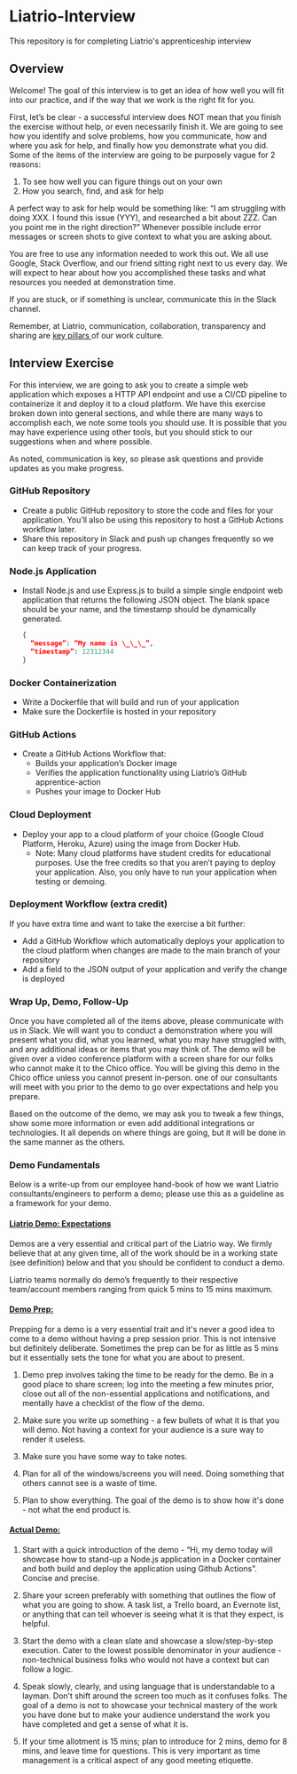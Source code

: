 # Liatrio-Interview

This repository is for completing Liatrio's apprenticeship interview

## Overview

Welcome! The goal of this interview is to get an idea of how well you will fit into our practice, and
if the way that we work is the right fit for you.

First, let’s be clear - a successful interview does NOT mean that you finish the exercise without
help, or even necessarily finish it. We are going to see how you identify and solve problems,
how you communicate, how and where you ask for help, and finally how you demonstrate what
you did.
Some of the items of the interview are going to be purposely vague for 2 reasons:

1. To see how well you can figure things out on your own
2. How you search, find, and ask for help

A perfect way to ask for help would be something like: “I am struggling with doing XXX. I found
this issue (YYY), and researched a bit about ZZZ. Can you point me in the right direction?”
Whenever possible include error messages or screen shots to give context to what you are
asking about.

You are free to use any information needed to work this out. We all use Google, Stack Overflow,
and our friend sitting right next to us every day. We will expect to hear about how you
accomplished these tasks and what resources you needed at demonstration time.

If you are stuck, or if something is unclear, communicate this in the Slack channel.

Remember, at Liatrio, communication, collaboration, transparency and sharing are [ key pillars ](https://www.liatrio.com/about) of our work culture.

## Interview Exercise

For this interview, we are going to ask you to create a simple web application which exposes a
HTTP API endpoint and use a CI/CD pipeline to containerize it and deploy it to a cloud platform.
We have this exercise broken down into general sections, and while there are many ways to
accomplish each, we note some tools you should use. It is possible that you may have
experience using other tools, but you should stick to our suggestions when and where possible.

As noted, communication is key, so please ask questions and provide updates as you make
progress.

### GitHub Repository

- Create a public GitHub repository to store the code and files for your application. You’ll
  also be using this repository to host a GitHub Actions workflow later.
- Share this repository in Slack and push up changes frequently so we can keep track of
  your progress.

### Node.js Application

- Install Node.js and use Express.js to build a simple single endpoint web application that
  returns the following JSON object. The blank space should be your name, and the
  timestamp should be dynamically generated.
  ```json
  {
    “message”: “My name is \_\_\_”,
    “timestamp”: 12312344
  }
  ```

### Docker Containerization

- Write a Dockerfile that will build and run of your application
- Make sure the Dockerfile is hosted in your repository

### GitHub Actions

- Create a GitHub Actions Workflow that:
  - Builds your application’s Docker image
  - Verifies the application functionality using Liatrio’s GitHub apprentice-action
  - Pushes your image to Docker Hub

### Cloud Deployment

- Deploy your app to a cloud platform of your choice (Google Cloud Platform, Heroku,
  Azure) using the image from Docker Hub.
  - Note: Many cloud platforms have student credits for educational purposes. Use the free credits so that you aren’t paying to deploy your application. Also, you only have to run your application when testing or demoing.

### Deployment Workflow (extra credit)

If you have extra time and want to take the exercise a bit further:

- Add a GitHub Workflow which automatically deploys your application to the cloud
  platform when changes are made to the main branch of your repository
- Add a field to the JSON output of your application and verify the change is deployed

### Wrap Up, Demo, Follow-Up

Once you have completed all of the items above, please communicate with us in Slack. We will
want you to conduct a demonstration where you will present what you did, what you learned,
what you may have struggled with, and any additional ideas or items that you may think of. The
demo will be given over a video conference platform with a screen share for our folks who
cannot make it to the Chico office. You will be giving this demo in the Chico office unless you
cannot present in-person. one of our consultants will meet with you prior to the demo to go over
expectations and help you prepare.

Based on the outcome of the demo, we may ask you to tweak a few things, show some more
information or even add additional integrations or technologies. It all depends on where things
are going, but it will be done in the same manner as the others.

### Demo Fundamentals

Below is a write-up from our employee hand-book of how we want Liatrio consultants/engineers
to perform a demo; please use this as a guideline as a framework for your demo.

#### <u>Liatrio Demo: Expectations</u>

Demos are a very essential and critical part of the Liatrio way. We firmly believe that at any
given time, all of the work should be in a working state (see definition) below and that you
should be confident to conduct a demo.

Liatrio teams normally do demo’s frequently to their respective team/account members ranging
from quick 5 mins to 15 mins maximum.

#### <u> Demo Prep:</u>

Prepping for a demo is a very essential trait and it's never a good idea to come to a demo
without having a prep session prior. This is not intensive but definitely deliberate. Sometimes the
prep can be for as little as 5 mins but it essentially sets the tone for what you are about to
present.

1.  Demo prep involves taking the time to be ready for the demo. Be in a good place to share screen; log into the meeting a few minutes prior, close out all of the non-essential applications and notifications, and mentally have a checklist of the flow of the demo.

2.  Make sure you write up something - a few bullets of what it is that you will demo. Not
    having a context for your audience is a sure way to render it useless.
3.  Make sure you have some way to take notes.

4.  Plan for all of the windows/screens you will need. Doing something that others cannot see is a waste of time.

5.  Plan to show everything. The goal of the demo is to show how it's done - not what the end product is.

#### <u>Actual Demo:</u>

1.  Start with a quick introduction of the demo - “Hi, my demo today will showcase how to stand-up a Node.js application in a Docker container and both build and deploy the application using Github Actions”. Concise and precise.

2.  Share your screen preferably with something that outlines the flow of what you are going to show. A task list, a Trello board, an Evernote list, or anything that can tell whoever is seeing what it is that they expect, is helpful.

3.  Start the demo with a clean slate and showcase a slow/step-by-step execution. Cater to the lowest possible denominator in your audience - non-technical business folks who would not have a context but can follow a logic.

4.  Speak slowly, clearly, and using language that is understandable to a layman. Don’t shift around the screen too much as it confuses folks. The goal of a demo is not to showcase your technical mastery of the work you have done but to make your audience understand the work you have completed and get a sense of what it is.

5.  If your time allotment is 15 mins; plan to introduce for 2 mins, demo for 8 mins, and leave time for questions. This is very important as time management is a critical aspect of any good meeting etiquette.
